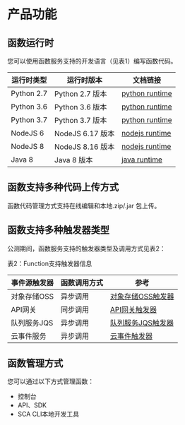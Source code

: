 # 产品功能


## 函数运行时

您可以使用函数服务支持的开发语言（见表1）编写函数代码。

| 运行时类型 | 运行时版本 | 文档链接 |
| ---------- | -------- | -------- |
| Python 2.7  | Python 2.7 版本 | [python runtime](../Operation-Guide/buildfunction/runtime/python.md) |  
| Python 3.6   | Python 3.6 版本 | [python runtime](../Operation-Guide/buildfunction/runtime/python.md) | 
| Python 3.7   | Python 3.7 版本 | [python runtime](../Operation-Guide/buildfunction/runtime/python.md) | 
| NodeJS 6    | NodeJS 6.17 版本 | [nodejs runtime](../Operation-Guide/buildfunction/runtime/nodejs.md) | 
| NodeJS 8    | NodeJS 8.16 版本 | [nodejs runtime](../Operation-Guide/buildfunction/runtime/nodejs.md) | 
| Java 8    | Java 8 版本 | [java runtime](../Operation-Guide/buildfunction/runtime/java.md) | 


## 函数支持多种代码上传方式

函数代码管理方式支持在线编辑和本地.zip/.jar 包上传。

## 函数支持多种触发器类型

公测期间，函数服务支持的触发器类型及调用方式见表2：

表2：Function支持触发器信息

| 事件源触发器     | 函数调用方式 | 参考       |
| ---------- | ------------ | ---------- |
| 对象存储OSS | 异步调用     | [对象存储OSS触发器](../Operation-Guide/invokefunction/triggermanagement/eventsourceservice/oss-tirgger.md)|
| API网关 | 同步调用     | [API网关触发器](../Operation-Guide/invokefunction/triggermanagement/eventsourceservice/apig-tigger.md)|
| 队列服务JQS | 异步调用     | [队列服务JQS触发器](../Operation-Guide/invokefunction/triggermanagement/eventsourceservice/JQS-trigger.md)|
| 云事件服务 | 异步调用     | [云事件触发器](../Operation-Guide/invokefunction/triggermanagement/eventsourceservice/cloudevent.md)|

## 函数管理方式

您可以通过以下方式管理函数：
- 控制台
- API、SDK
- SCA CLI本地开发工具
